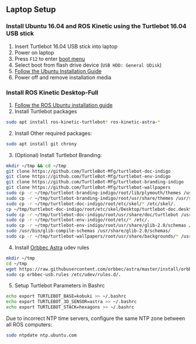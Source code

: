 ## Laptop Setup
### Install Ubuntu 16.04 and ROS Kinetic using the Turtlebot 16.04 USB stick

1. Insert Turtlebot 16.04 USB stick into laptop
2. Power on laptop
2. Press `F12` to enter [boot menu](https://support.lenovo.com/us/en/solutions/ht500222)
3. Select boot from flash drive device (`USB HDD: General UDisk`)
4. [Follow the Ubuntu Installation Guide](https://www.ubuntu.com/download/desktop/install-ubuntu-desktop)
5. Power off and remove installation media

### Install ROS Kinetic Desktop-Full
1. [Follow the ROS Ubuntu installation guide](http://wiki.ros.org/kinetic/Installation/Ubuntu)
2. Install Turtlebot packages
  ```bash
  sudo apt install ros-kinetic-turtlebot* ros-kinetic-astra-*
  ```
2. Install Other required packages:
  ```bash
  sudo apt install git chrony
  ```

3. (Optional) Install Turtlebot Branding:
```bash
mkdir ~/tmp && cd ~/tmp
git clone https://github.com/TurtleBot-Mfg/turtlebot-doc-indigo
git clone https://github.com/TurtleBot-Mfg/turtlebot-env-indigo
git clone https://github.com/TurtleBot-Mfg/turtlebot-branding-indigo
git clone https://github.com/TurtleBot-Mfg/turtlebot-wallpapers
sudo cp -r ~/tmp/turtlebot-branding-indigo/root/lib/plymouth/themes /usr/share/plymouth/themes
sudo cp -r ~/tmp/turtlebot-branding-indigo/root/usr/share/themes /usr/share/plymouth/themes
sudo cp -r ~/tmp/turtlebot-doc-indigo/root/etc/skel/* /etc/skel/.
cp ~/tmp/turtlebot-doc-indigo/root/etc/skel/Desktop/turtlebot-doc.desktop ~/Desktop
sudo cp -r ~/tmp/turtlebot-doc-indigo/root/usr/share/doc/turtlebot /usr/share/doc/.
sudo cp -r ~/tmp/turtlebot-env-indigo/root/etc/* /etc/.
sudo cp -r ~/tmp/turtlebot-env-indigo/root/usr/share/glib-2.0/schemas /usr/share/glib-2.0/schemas/.
sudo /usr/bin/glib-compile-schemas /usr/share/glib-2.0/schemas/
sudo cp -r ~/tmp/turtlebot-wallpapers/root/usr/share/backgrounds/* /usr/share/backgrounds/.
```

4. Install [Orbbec Astra](https://github.com/orbbec/ros_astra_camera) udev rules
```bash
mkdir ~/tmp
cd ~/tmp
wget https://raw.githubusercontent.com/orbbec/astra/master/install/orbbec-usb.rules
sudo cp orbbec-usb.rules /etc/udev/rules.d/.
```

5. Setup Turtlebot Parameters in Bashrc
```bash
echo export TURTLEBOT_BASE=kobuki >> ~/.bashrc
echo export TURTLEBOT_3D_SENSOR=astra >> ~/.bashrc
echo export TURTLEBOT_STACK=hexagons >> ~/.bashrc 
```

Due to incorrect NTP time servers, configure the same NTP zone between all ROS computers:
```bash
sudo ntpdate ntp.ubuntu.com
```
